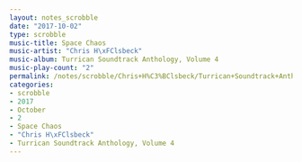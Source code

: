 ```yaml
---
layout: notes_scrobble
date: "2017-10-02"
type: scrobble
music-title: Space Chaos
music-artist: "Chris H\xFClsbeck"
music-album: Turrican Soundtrack Anthology, Volume 4
music-play-count: "2"
permalink: /notes/scrobble/Chris+H%C3%BClsbeck/Turrican+Soundtrack+Anthology%2C+Volume+4/29a7f5fb3348591aafbd1b545158ce928f05dbe9.html
categories:
- scrobble
- 2017
- October
- 2
- Space Chaos
- "Chris H\xFClsbeck"
- Turrican Soundtrack Anthology, Volume 4
---
```

